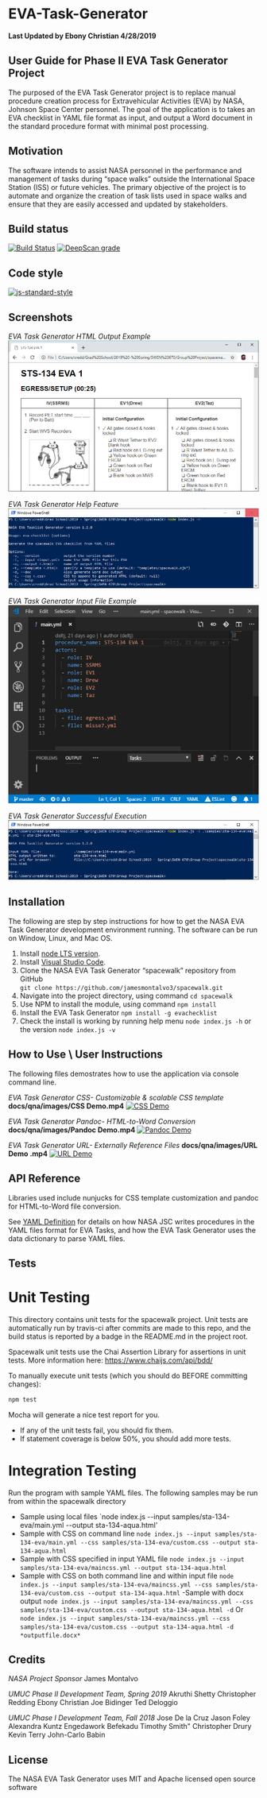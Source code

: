 # EVA-Task-Generator
**Last Updated by Ebony Christian 4/28/2019**

## User Guide for Phase II EVA Task Generator Project
The purposed of the EVA Task Generator project is to replace manual procedure creation process for Extravehicular Activities (EVA) by NASA, Johnson Space Center personnel. The goal of the application is to takes an EVA checklist in YAML file format as input, and output a Word document in the standard procedure format with minimal post processing.

## Motivation
The software intends to assist NASA personnel in the performance and management of tasks during “space walks” outside the International Space Station (ISS) or future vehicles. The primary objective of the project is to automate and organize the creation of task lists used in space walks and ensure that they are easily accessed and updated by stakeholders. 

## Build status

[![Build Status](https://travis-ci.org/deltj/spacewalk.svg?branch=master)](https://travis-ci.org/deltj/spacewalk)
[![DeepScan grade](https://deepscan.io/api/teams/3139/projects/4624/branches/37151/badge/grade.svg)](https://deepscan.io/dashboard#view=project&tid=3139&pid=4624&bid=37151)

## Code style

[![js-standard-style](https://img.shields.io/badge/code%20style-standard-brightgreen.svg?style=flat)](https://github.com/feross/standard)
 
## Screenshots

*EVA Task Generator HTML Output Example*
![EVA HTML_Output](docs/qna/images/HTML_Output.png)

*EVA Task Generator Help Feature*
![EVA Help](docs/qna/images/Help_Text.png)

*EVA Task Generator Input File Example*
![EVA File Input](docs/qna/images/Input_File.png)

*EVA Task Generator Successful Execution*
![EVA Excecution](docs/qna/images/Successful_Execution.png)

## Installation
The following are step by step instructions for how to get the NASA EVA Task Generator development environment running. The software can be run on Window, Linux, and Mac OS.

1. Install [node LTS version]( https://nodejs.org/en/download/).
2. Install [Visual Studio Code]( https://code.visualstudio.com/download).
3. Clone the NASA EVA Task Generator “spacewalk” repository from GitHub  
 ```git clone https://github.com/jamesmontalvo3/spacewalk.git```
4. Navigate into the project directory, using command `cd spacewalk` 
5. Use NPM to install the module, using command `npm install` 
6. Install the EVA Task Generator `npm install -g evachecklist`
7. Check the install is working by running help menu `node index.js -h` or the version `node index.js -v`

## How to Use \ User Instructions
The following files demostrates how to use the application via console command line. 

*EVA Task Generator CSS- Customizable & scalable CSS template*
**docs/qna/images/CSS Demo.mp4**
[![CSS Demo](https://img.youtube.com/vi/l8NPJTH6QzU&t/0.jpg)](https://www.youtube.com/watch?v=l8NPJTH6QzU&t "Click to play CSS Demo on YouTube.com")

*EVA Task Generator Pandoc- HTML-to-Word Conversion*
**docs/qna/images/Pandoc Demo.mp4**
[![Pandoc Demo](https://img.youtube.com/vi/G60tPv9cM08/0.jpg)](https://www.youtube.com/watch?v=G60tPv9cM08 "Click to play Pandoc Demo on YouTube.com")

*EVA Task Generator URL- Externally Reference Files*
**docs/qna/images/URL Demo .mp4**
[![URL Demo](https://img.youtube.com/vi/uTopcel6VpA/0.jpg)](https://www.youtube.com/watch?v=uTopcel6VpA "Click to play URL Demo on YouTube.com")

## API Reference

Libraries used include nunjucks for CSS template customization and pandoc for HTML-to-Word file conversion.

See [YAML Definition]( docs/yamlDefinition.md) for details on how NASA JSC writes procedures in the YAML files format for EVA Tasks, and how the EVA Task Generator uses the data dictionary to parse YAML files. 

## Tests

# Unit Testing

This directory contains unit tests for the spacewalk project. Unit tests are
automatically run by travis-ci after commits are made to this repo, and the
build status is reported by a badge in the README.md in the project root.

Spacewalk unit tests use the Chai Assertion Library for assertions in unit
tests. More information here: https://www.chaijs.com/api/bdd/

To manually execute unit tests (which you should do BEFORE committing changes):

```bash
npm test
```

Mocha will generate a nice test report for you.

* If any of the unit tests fail, you should fix them.
* If statement coverage is below 50%, you should add more tests.

# Integration Testing

Run the program with sample YAML files.
The following samples may be run from within the spacewalk directory
- Sample using local files 
`node index.js --input samples/sta-134-eva/main.yml --output sta-134-aqua.html’
- Sample with CSS on command line
`node index.js --input samples/sta-134-eva/main.yml --css samples/sta-134-eva/custom.css --output sta-134-aqua.html`
- Sample with CSS specified in input YAML file
`node index.js --input samples/sta-134-eva/maincss.yml --output sta-134-aqua.html`
- Sample with CSS on both command line and within input file
`node index.js --input samples/sta-134-eva/maincss.yml --css samples/sta-134-eva/custom.css --output sta-134-aqua.html`
-Sample with docx output
`node index.js --input samples/sta-134-eva/maincss.yml --css samples/sta-134-eva/custom.css --output sta-134-aqua.html -d`
Or
`node index.js --input samples/sta-134-eva/maincss.yml --css samples/sta-134-eva/custom.css --output sta-134-aqua.html -d *outputfile.docx*`

## Credits

*NASA Project Sponsor*
James Montalvo

*UMUC Phase II Development Team, Spring 2019*
Akruthi Shetty
Christopher Redding
Ebony Christian
Joe Bidinger
Ted Deloggio

*UMUC Phase I Development Team, Fall 2018*
Jose De la Cruz
Jason Foley
Alexandra Kuntz
Engedawork Befekadu
Timothy Smith"
Christopher Drury
Kevin Terry
John-Carlo Babin


## License
The NASA EVA Task Generator uses MIT and Apache licensed open source software
